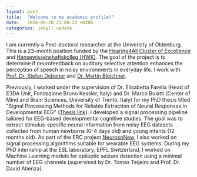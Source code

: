 ```yaml
---
layout: post
title:  "Welcome to my academic profile!"
date:   2024-06-20 21:00:22 +0200
categories: jekyll update
---
```


I am currently a Post-doctoral researcher at the University of Oldenburg. This is a 23-month position funded by the [Hearing4All Cluster of Excellence](https://hearing4all.de/en/) and [Hansewissenshaftskolleg (HWK)](https://hanse-ias.de/en/themes/research-areas/brain-mind). The goal of the project is to determine if neurofeedback on auditory selective attention enhances the perception of speech in noisy environments in everyday life.  I work with [Prof. Dr. Stefan Debener](https://uol.de/neuropsychologie/team/prof-dr-stefan-debener) and [Dr. Martin Bleichner](https://uol.de/psychologie/neurophysiologie-des-alltags-emmy-noether-gruppe/team/dr-martin-bleichner).

Previously, I worked under the supervision of Dr. Elisabetta Farella (Head of E3DA Unit, Fondazione Bruno Kessler, Italy) and Dr. Marco Buiatti (Center of Mind and Brain Sciences, University of Trento, Italy) for my PhD thesis titled "Signal Processing Methods for Reliable Extraction of Neural Responses in Developmental EEG" ([Thesis link](https://iris.unitn.it/handle/11572/371709)). I developed a signal processing pipeline tailored for EEG-based developmental cognitive studies. The goal was to extract stimulus-specific neural information from noisy EEG datasets collected from human newborns (0-4 days old) and young infants (12 months old). As part of the ERC project [NeurosoNew](https://cordis.europa.eu/project/id/842243?isPreviewer=1), I also worked on signal processing algorithms suitable for wearable EEG systems. During my PhD internship at the ESL laboratory, EPFL Switzerland, I worked on Machine Learning models for epileptic seizure detection using a minimal number of EEG channels (supervised by Dr. Tomas Teijeiro and Prof. Dr. David Atienza).
